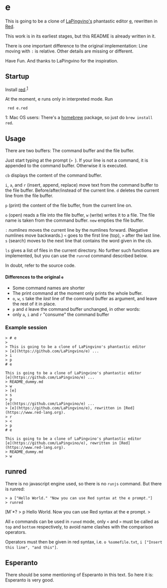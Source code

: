 # e

This is going to be a clone of [LaPingvino's](https://github.com/LaPingvino) phantastic editor [e](https://github.com/LaPingvino/e), rewritten in [Red](https://www.red-lang.org).

This work is in its earliest stages, but this README is already written in it.

There is one important difference to the original implementation: Line moving with `:` is relative. Other details are missing or different. 

Have Fun. And thanks to LaPingvino for the inspiration.

## Startup

Install [red](https://www.red-lang.org).<sup>[1](#brew)</sup>

At the moment, e runs only in interpreted mode. Run
     
	 red e.red

<a name="brew">1</a>: Mac OS users: There's a [homebrew](https://brew.sh) package, so just do `brew install red`.

## Usage

There are two buffers: The command buffer and the file buffer.

Just start typing at the prompt (`> `). If your line is not a command, it is appended to the command buffer. Otherwise it is executed.

`cb` displays the content of the command buffer. 

`i`, `a`, and `r` (insert, append, replace) move text from the command buffer to the file buffer. Before/after/instead of the current line. `d` deletes the current line from the file buffer.

`p` (print) the content of the file buffer, from the current line on.

`o` (open) reads a file into the file buffer, `w` (write) writes it to a file. The file name is taken from the command buffer. `new` empties the file buffer.

`:` *numlines* moves the current line by the numlines forward. (Negative numlines move backwards.) `<` goes to the first line (top), `>` after the last line. `s` (search) moves to the next line that contains the word given in the cb.

`ls` gives a list of files in the current directory. No further such functions are implemented, but you can use the `runred` command described below.

In doubt, refer to the source code.

#### Differences to the original `e`
- Some command names are shorter
- The print command at the moment only prints the whole buffer.
- `o`, `w`, `s` take the *last* line of the command buffer as argument, and leave the rest of it in place.
- `p` and `d` leave the command buffer unchanged, in other words:
- only `a`, `i` and `r` "consume" the command buffer

### Example session

    > # e
    >
	> This is going to be a clone of LaPingvino's phantastic editor
	> [e](https://github.com/LaPingvino/e) ...
	> i
	> p
    # e
	
	This is going to be a clone of LaPingvino's phantastic editor
	[e](https://github.com/LaPingvino/e) ...
	> README_dummy.md
	> w
	> [e]
	> s
	> p
	[e](https://github.com/LaPingvino/e) ...
	> [e](https://github.com/LaPingvino/e), rewritten in [Red](https://www.red-lang.org).
	> r
	> <
    > p
    # e
	
	This is going to be a clone of LaPingvino's phantastic editor
	[e](https://github.com/LaPingvino/e), rewritten in [Red](https://www.red-lang.org).
	> README_dummy.md
	> w

## runred

There is no javascript engine used, so there is no `runjs` command. But there is runred:

    > a ["Hello World." "Now you can use Red syntax at the e prompt."]
    > runred
[M`*?    > p
    Hello World.
    Now you can use Red syntax at the e prompt.
    >
	
All `e` commands can be used in `runed` mode, only `<` and `>` must be called as `top` and `bottom` respectively, to avoid name clashes with the comparison operators.

Operators must then be given in red syntax, i.e. `o %somefile.txt`, `i ["Insert this line", "and this"]`.


## Esperanto

There should be some mentioning of Esperanto in this text. So here it is: Esperanto is very good.

